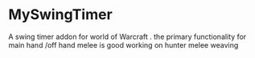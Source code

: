 # MySwingTimer
A swing timer addon for world of Warcraft . the primary functionality for main hand /off hand melee is good working on hunter melee weaving 
